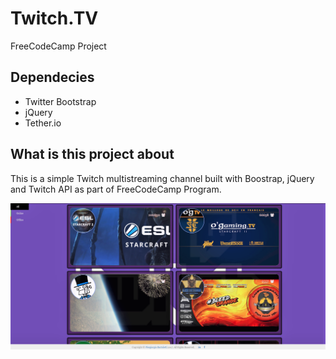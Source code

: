 # Twitch.TV
FreeCodeCamp Project

## Dependecies
* Twitter Bootstrap
* jQuery
* Tether.io

## What is this project about
This is a simple Twitch multistreaming channel built with Boostrap, jQuery and Twitch API
as part of FreeCodeCamp Program.

![snippet](img/preview.png)
